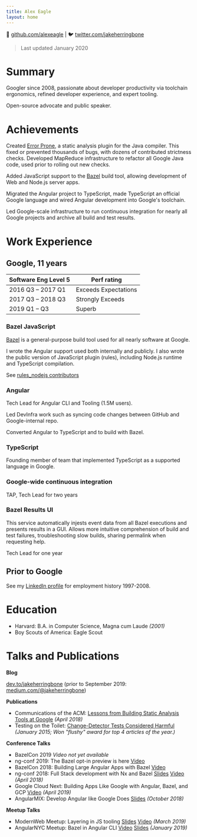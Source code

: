 ```yaml
---
title: Alex Eagle
layout: home
---
```


🐙 [github.com/alexeagle](https://github.com/alexeagle)
|
🐦 [twitter.com/jakeherringbone](http://twitter.com/jakeherringbone)

> Last updated January 2020

# Summary

Googler since 2008, passionate about 
developer productivity via toolchain ergonomics, 
refined developer experience, 
and expert tooling.

Open-source advocate and public speaker.

# Achievements

Created [Error Prone](https://errorprone.info), a static analysis plugin for the Java compiler.
This fixed or prevented thousands of bugs, with dozens of contributed strictness checks.
Developed MapReduce infrastructure to refactor all Google Java code, used prior to rolling out new checks.

Added JavaScript support to the [Bazel] build tool, allowing development of Web and Node.js server apps.

Migrated the Angular project to TypeScript, made TypeScript an official Google language and wired Angular development into Google's toolchain.

Led Google-scale infrastructure to run continuous integration for nearly all Google projects and archive all build and test results.

# Work Experience

## Google, 11 years

| Software Eng Level 5 |  Perf rating  |
| -------------------- | ------------- |
| 2016 Q3 – 2017 Q1    | Exceeds Expectations |
| 2017 Q3 – 2018 Q3    | Strongly Exceeds |
| 2019 Q1 – Q3         | Superb |

### Bazel JavaScript

[Bazel] is a general-purpose build tool used for all nearly software at Google.

I wrote the Angular support used both internally and publicly. I also wrote the public version of JavaScript plugin (rules), including Node.js runtime and TypeScript compilation.

See [rules_nodejs contributors](https://github.com/bazelbuild/rules_nodejs/graphs/contributors)

### Angular

Tech Lead for Angular CLI and Tooling (1.5M users).

Led DevInfra work such as syncing code changes between GitHub and Google-internal repo.

Converted Angular to TypeScript and to build with Bazel.

### TypeScript

Founding member of team that implemented TypeScript as a supported language in Google.

### Google-wide continuous integration

TAP, Tech Lead for two years

### Bazel Results UI

This service automatically injests event data from all Bazel executions and presents results in a GUI.
Allows more intuitive comprehension of build and test failures, troubleshooting slow builds, sharing permalink when requesting help.

Tech Lead for one year

## Prior to Google

See my [LinkedIn profile](https://www.linkedin.com/in/alexeagle) for employment history 1997-2008.

# Education

- Harvard: B.A. in Computer Science, Magna cum Laude _(2001)_
- Boy Scouts of America: Eagle Scout

# Talks and Publications

**Blog**

[dev.to/jakeherringbone](https://dev.to/jakeherringbone)
(prior to September 2019: [medium.com/@jakeherringbone](https://medium.com/@jakeherringbone))

**Publications**

- Communications of the ACM: [Lessons from Building Static Analysis Tools at Google](https://cacm.acm.org/magazines/2018/4/226371-lessons-from-building-static-analysis-tools-at-google/fulltext) _(April 2018)_
- Testing on the Toilet: [Change-Detector Tests Considered Harmful](https://testing.googleblog.com/2015/01/testing-on-toilet-change-detector-tests.html) _(January 2015; Won "flushy" award for top 4 articles of the year.)_

**Conference Talks**

- BazelCon 2019 _Video not yet available_
- ng-conf 2019: The Bazel opt-in preview is here [Video](https://www.youtube.com/watch?v=J1lnp-nU4wM)
- BazelCon 2018: Building Large Angular Apps with Bazel [Video](https://www.youtube.com/watch?v=yBg9zG6ZGb4)
- ng-conf 2018: Full Stack development with Nx and Bazel [Slides](https://docs.google.com/presentation/d/1fSZwcpO9hUBFd_k9hUS45ZyVJcZLEyz0VxISSOnIZ1I/preview) [Video](https://www.youtube.com/watch?v=1KDDIhcQORM) _(April 2018)_
- Google Cloud Next: Building Apps Like Google with Angular, Bazel, and GCP [Video](https://www.youtube.com/watch?v=lDyIc2Abkwg) _(April 2019)_
- AngularMIX: Develop Angular like Google Does [Slides](https://docs.google.com/presentation/d/1b0PdG-bxN0nwHa3ZuA0a_anOEYeMoI_CSsZl6ngZWp8/preview?slide=id.g26d86d3325_0_0) _(October 2018)_

**Meetup Talks**

- ModernWeb Meetup: Layering in JS tooling [Slides](https://hackmd.io/p/HJZ_ekxuN) [Video](https://drive.google.com/file/d/1AxrwjLUf_35Z2C9VK5Ut7wo5L89roHH2/view) _(March 2019)_
- AngularNYC Meetup: Bazel in Angular CLI [Video](https://www.youtube.com/watch?v=fEUgZopCK8E) [Slides](https://docs.google.com/presentation/d/1VcSkWDFkmkZKCP9yTfKbq-lTMU3qW_3zNabKItCWDec/preview) _(January 2019)_

[Bazel]: https://bazel.build
